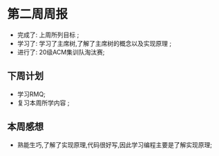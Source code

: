 # 第二周周报

* 完成了: 上周所列目标 ;
* 学习了: 学习了主席树,了解了主席树的概念以及实现原理 ;
* 进行了: 20级ACM集训队淘汰赛;

## 下周计划

* 学习RMQ;
* 复习本周所学内容 ;

## 本周感想

* 熟能生巧,了解了实现原理,代码很好写,因此学习编程主要是了解实现原理;


